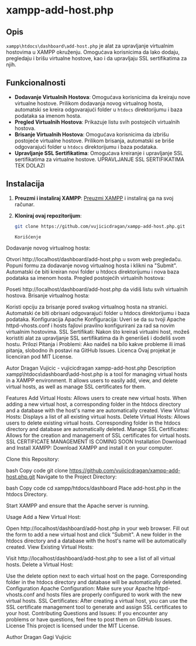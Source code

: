 # xampp-add-host.php

## Opis

`xampp\htdocs\dashboard\add-host.php` je alat za upravljanje virtualnim hostovima u XAMPP okruženju. Omogućava korisnicima da lako dodaju, pregledaju i brišu virtualne hostove, kao i da upravljaju SSL sertifikatima za njih.

## Funkcionalnosti

- **Dodavanje Virtualnih Hostova**: Omogućava korisnicima da kreiraju nove virtualne hostove. Prilikom dodavanja novog virtualnog hosta, automatski se kreira odgovarajući folder u `htdocs` direktorijumu i baza podataka sa imenom hosta.
- **Pregled Virtualnih Hostova**: Prikazuje listu svih postojećih virtualnih hostova.
- **Brisanje Virtualnih Hostova**: Omogućava korisnicima da izbrišu postojeće virtualne hostove. Prilikom brisanja, automatski se briše odgovarajući folder u `htdocs` direktorijumu i baza podataka.
- **Upravljanje SSL Sertifikatima**: Omogućava kreiranje i upravljanje SSL sertifikatima za virtualne hostove. UPRAVLJANJE SSL SERTIFIKATIMA TEK DOLAZI 

## Instalacija

1. **Preuzmi i instaliraj XAMPP**: [Preuzmi XAMPP](https://www.apachefriends.org/index.html) i instaliraj ga na svoj računar.

2. **Kloniraj ovaj repozitorijum**:

   ```bash
   git clone https://github.com/vujicicdragan/xampp-add-host.php.git

   Korišćenje
Dodavanje novog virtualnog hosta:

Otvori http://localhost/dashboard/add-host.php u svom web pregledaču.
Popuni formu za dodavanje novog virtualnog hosta i klikni na "Submit".
Automatski će biti kreiran novi folder u htdocs direktorijumu i nova baza podataka sa imenom hosta.
Pregled postojećih virtualnih hostova:

Poseti http://localhost/dashboard/add-host.php da vidiš listu svih virtualnih hostova.
Brisanje virtualnog hosta:

Koristi opciju za brisanje pored svakog virtualnog hosta na stranici.
Automatski će biti obrisani odgovarajući folder u htdocs direktorijumu i baza podataka.
Konfiguracija
Apache Konfiguracija: Uveri se da su tvoji Apache httpd-vhosts.conf i hosts fajlovi pravilno konfigurirani za rad sa novim virtualnim hostovima.
SSL Sertifikati: Nakon što kreiraš virtualni host, možeš koristiti alat za upravljanje SSL sertifikatima da ih generišeš i dodeliš svom hostu.
Prilozi
Pitanja i Problemi: Ako naiđeš na bilo kakve probleme ili imaš pitanja, slobodno ih postavi na GitHub Issues.
Licenca
Ovaj projekat je licenciran pod MIT License.

Autor
Dragan Vujicic - vujicicdragan
xampp-add-host.php
Description
xampp\htdocs\dashboard\add-host.php is a tool for managing virtual hosts in a XAMPP environment. It allows users to easily add, view, and delete virtual hosts, as well as manage SSL certificates for them.

Features
Add Virtual Hosts: Allows users to create new virtual hosts. When adding a new virtual host, a corresponding folder in the htdocs directory and a database with the host's name are automatically created.
View Virtual Hosts: Displays a list of all existing virtual hosts.
Delete Virtual Hosts: Allows users to delete existing virtual hosts. Corresponding folder in the htdocs directory and database are automatically deleted.
Manage SSL Certificates: Allows for the creation and management of SSL certificates for virtual hosts. SSL CERTIFICATE MANAGEMENT IS COMING SOON
Installation
Download and Install XAMPP: Download XAMPP and install it on your computer.

Clone this Repository:

bash
Copy code
git clone https://github.com/vujicicdragan/xampp-add-host.php.git
Navigate to the Project Directory:

bash
Copy code
cd xampp/htdocs/dashboard
Place add-host.php in the htdocs Directory.

Start XAMPP and ensure that the Apache server is running.

Usage
Add a New Virtual Host:

Open http://localhost/dashboard/add-host.php in your web browser.
Fill out the form to add a new virtual host and click "Submit".
A new folder in the htdocs directory and a database with the host's name will be automatically created.
View Existing Virtual Hosts:

Visit http://localhost/dashboard/add-host.php to see a list of all virtual hosts.
Delete a Virtual Host:

Use the delete option next to each virtual host on the page.
Corresponding folder in the htdocs directory and database will be automatically deleted.
Configuration
Apache Configuration: Make sure your Apache httpd-vhosts.conf and hosts files are properly configured to work with the new virtual hosts.
SSL Certificates: After creating a virtual host, you can use the SSL certificate management tool to generate and assign SSL certificates to your host.
Contributing
Questions and Issues: If you encounter any problems or have questions, feel free to post them on GitHub Issues.
License
This project is licensed under the MIT License.

Author
Dragan Gagi Vujicic
